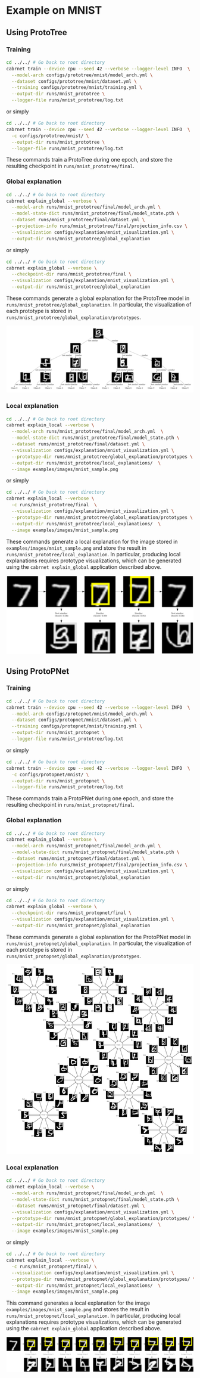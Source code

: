 # Example on MNIST
## Using ProtoTree
### Training
```bash
cd ../../ # Go back to root directory
cabrnet train --device cpu --seed 42 --verbose --logger-level INFO  \
  --model-arch configs/prototree/mnist/model_arch.yml \
  --dataset configs/prototree/mnist/dataset.yml \
  --training configs/prototree/mnist/training.yml \
  --output-dir runs/mnist_prototree \
  --logger-file runs/mnist_prototree/log.txt
```
or simply
```bash
cd ../../ # Go back to root directory
cabrnet train --device cpu --seed 42 --verbose --logger-level INFO  \
  -c configs/prototree/mnist/ \
  --output-dir runs/mnist_prototree \
  --logger-file runs/mnist_prototree/log.txt
```
These commands train a ProtoTree during one epoch, and store the resulting checkpoint in 
`runs/mnist_prototree/final`.

### Global explanation
```bash
cd ../../ # Go back to root directory
cabrnet explain_global --verbose \
  --model-arch runs/mnist_prototree/final/model_arch.yml \
  --model-state-dict runs/mnist_prototree/final/model_state.pth \
  --dataset runs/mnist_prototree/final/dataset.yml \
  --projection-info runs/mnist_prototree/final/projection_info.csv \
  --visualization configs/explanation/mnist_visualization.yml \
  --output-dir runs/mnist_prototree/global_explanation 
```
or simply
```bash
cd ../../ # Go back to root directory
cabrnet explain_global --verbose \
  --checkpoint-dir runs/mnist_prototree/final \
  --visualization configs/explanation/mnist_visualization.yml \
  --output-dir runs/mnist_prototree/global_explanation 
```
These commands generate a global explanation for the ProtoTree model in 
`runs/mnist_prototree/global_explanation`. 
In particular, the visualization of each prototype is stored in 
`runs/mnist_prototree/global_explanation/prototypes`.

![prototree mnist global explanation](imgs/prototree_mnist_global_explanation.png)

### Local explanation
```bash
cd ../../ # Go back to root directory
cabrnet explain_local --verbose \
  --model-arch runs/mnist_prototree/final/model_arch.yml  \
  --model-state-dict runs/mnist_prototree/final/model_state.pth \
  --dataset runs/mnist_prototree/final/dataset.yml \
  --visualization configs/explanation/mnist_visualization.yml \
  --prototype-dir runs/mnist_prototree/global_explanation/prototypes \
  --output-dir runs/mnist_prototree/local_explanations/  \
  --image examples/images/mnist_sample.png
```
or simply
```bash
cd ../../ # Go back to root directory
cabrnet explain_local --verbose \
  -c runs/mnist_prototree/final  \
  --visualization configs/explanation/mnist_visualization.yml \
  --prototype-dir runs/mnist_prototree/global_explanation/prototypes \
  --output-dir runs/mnist_prototree/local_explanations/  \
  --image examples/images/mnist_sample.png
```
These commands generate a local explanation for the image stored in `examples/images/mnist_sample.png` and store the result in 
`runs/mnist_prototree/local_explanation`. 
In particular, producing local explanations requires 
prototype visualizations, which can be generated using the `cabrnet explain_global` application described above.

![prototree mnist local explanation](imgs/prototree_mnist_local_explanation.png)

## Using ProtoPNet
### Training
```bash
cd ../../ # Go back to root directory
cabrnet train --device cpu --seed 42 --verbose --logger-level INFO  \
  --model-arch configs/protopnet/mnist/model_arch.yml \
  --dataset configs/protopnet/mnist/dataset.yml \
  --training configs/protopnet/mnist/training.yml \
  --output-dir runs/mnist_protopnet \
  --logger-file runs/mnist_prototree/log.txt
```
or simply
```bash
cd ../../ # Go back to root directory
cabrnet train --device cpu --seed 42 --verbose --logger-level INFO  \
  -c configs/protopnet/mnist/ \
  --output-dir runs/mnist_protopnet \
  --logger-file runs/mnist_prototree/log.txt
```
These commands train a ProtoPNet during one epoch, and store the resulting checkpoint in 
`runs/mnist_protopnet/final`.

### Global explanation
```bash
cd ../../ # Go back to root directory
cabrnet explain_global --verbose \
  --model-arch runs/mnist_protopnet/final/model_arch.yml \
  --model-state-dict runs/mnist_protopnet/final/model_state.pth \
  --dataset runs/mnist_protopnet/final/dataset.yml \
  --projection-info runs/mnist_protopnet/final/projection_info.csv \
  --visualization configs/explanation/mnist_visualization.yml \
  --output-dir runs/mnist_protopnet/global_explanation 
```
or simply
```bash
cd ../../ # Go back to root directory
cabrnet explain_global --verbose \
  --checkpoint-dir runs/mnist_protopnet/final \
  --visualization configs/explanation/mnist_visualization.yml \
  --output-dir runs/mnist_protopnet/global_explanation
``` 
These commands generate a global explanation for the ProtoPNet model in 
`runs/mnist_protopnet/global_explanation`.
In particular, the visualization of each prototype is stored in 
`runs/mnist_protopnet/global_explanation/prototypes`.

![protopnet mnist global explanation](imgs/protopnet_mnist_global_explanation.png)

### Local explanation
```bash
cd ../../ # Go back to root directory
cabrnet explain_local --verbose \
  --model-arch runs/mnist_protopnet/final/model_arch.yml  \
  --model-state-dict runs/mnist_protopnet/final/model_state.pth \
  --dataset runs/mnist_protopnet/final/dataset.yml \
  --visualization configs/explanation/mnist_visualization.yml \
  --prototype-dir runs/mnist_protopnet/global_explanation/prototypes/ \
  --output-dir runs/mnist_protopnet/local_explanations/  \
  --image examples/images/mnist_sample.png
```
or simply
```bash
cd ../../ # Go back to root directory
cabrnet explain_local --verbose \
  -c runs/mnist_protopnet/final/ \
  --visualization configs/explanation/mnist_visualization.yml \
  --prototype-dir runs/mnist_protopnet/global_explanation/prototypes/ \
  --output-dir runs/mnist_protopnet/local_explanations/  \
  --image examples/images/mnist_sample.png
```

This command generates a local explanation for the image `examples/images/mnist_sample.png` and stores the result in 
`runs/mnist_protopnet/local_explanation`.
In particular, producing local explanations requires 
prototype visualizations, which can be generated using the `cabrnet explain_global` application described above.

![protopnet mnist local explanation](imgs/protopnet_mnist_local_explanation.png)

